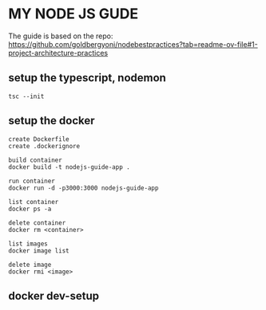 # MY NODE JS GUDE

The guide is based on the repo:
https://github.com/goldbergyoni/nodebestpractices?tab=readme-ov-file#1-project-architecture-practices

## setup the typescript, nodemon

    tsc --init

## setup the docker

    create Dockerfile
    create .dockerignore

    build container
    docker build -t nodejs-guide-app .

    run container
    docker run -d -p3000:3000 nodejs-guide-app

    list container
    docker ps -a

    delete container
    docker rm <container>

    list images
    docker image list

    delete image
    docker rmi <image>

## docker dev-setup
